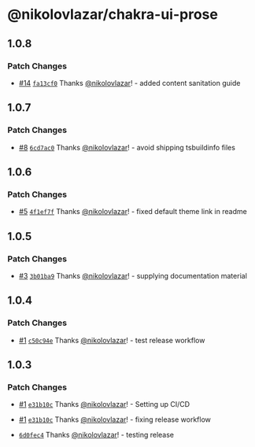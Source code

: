 # @nikolovlazar/chakra-ui-prose

## 1.0.8

### Patch Changes

- [#14](https://github.com/nikolovlazar/chakra-ui-prose/pull/14) [`fa13cf0`](https://github.com/nikolovlazar/chakra-ui-prose/commit/fa13cf008f256e0b5b031085f5b09b58ebac92fc) Thanks [@nikolovlazar](https://github.com/nikolovlazar)! - added content sanitation guide

## 1.0.7

### Patch Changes

- [#8](https://github.com/nikolovlazar/chakra-ui-prose/pull/8) [`6cd7ac0`](https://github.com/nikolovlazar/chakra-ui-prose/commit/6cd7ac0b6a4cdd5280e448091aae87b1d4fd16e0) Thanks [@nikolovlazar](https://github.com/nikolovlazar)! - avoid shipping tsbuildinfo files

## 1.0.6

### Patch Changes

- [#5](https://github.com/nikolovlazar/chakra-ui-prose/pull/5) [`4f1ef7f`](https://github.com/nikolovlazar/chakra-ui-prose/commit/4f1ef7fd5bfa5f567bd8b8a61b080e58e9c4b30c) Thanks [@nikolovlazar](https://github.com/nikolovlazar)! - fixed default theme link in readme

## 1.0.5

### Patch Changes

- [#3](https://github.com/nikolovlazar/chakra-ui-prose/pull/3) [`3b01ba9`](https://github.com/nikolovlazar/chakra-ui-prose/commit/3b01ba91cced467dd378b3dbfe81925c25e61fda) Thanks [@nikolovlazar](https://github.com/nikolovlazar)! - supplying documentation material

## 1.0.4

### Patch Changes

- [#1](https://github.com/nikolovlazar/chakra-ui-prose/pull/1) [`c50c94e`](https://github.com/nikolovlazar/chakra-ui-prose/commit/c50c94e840c687eefb87df373af766c0493f41d1) Thanks [@nikolovlazar](https://github.com/nikolovlazar)! - test release workflow

## 1.0.3

### Patch Changes

- [#1](https://github.com/nikolovlazar/chakra-ui-prose/pull/1) [`e31b10c`](https://github.com/nikolovlazar/chakra-ui-prose/commit/e31b10ca4f7b26dbf64bd03adc081664067774bc) Thanks [@nikolovlazar](https://github.com/nikolovlazar)! - Setting up CI/CD

* [#1](https://github.com/nikolovlazar/chakra-ui-prose/pull/1) [`e31b10c`](https://github.com/nikolovlazar/chakra-ui-prose/commit/e31b10ca4f7b26dbf64bd03adc081664067774bc) Thanks [@nikolovlazar](https://github.com/nikolovlazar)! - fixing release workflow

- [`6d0fec4`](https://github.com/nikolovlazar/chakra-ui-prose/commit/6d0fec4c0e32f40ad40b1286415acad07ba73c5d) Thanks [@nikolovlazar](https://github.com/nikolovlazar)! - testing release
